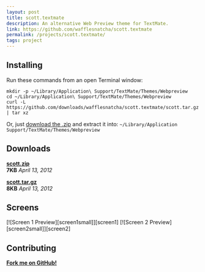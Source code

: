 ```yaml
---
layout: post
title: scott.textmate
description: An alternative Web Preview theme for TextMate.
link: https://github.com/wafflesnatcha/scott.textmate
permalink: /projects/scott.textmate/
tags: project
---
```


## Installing

Run these commands from an open Terminal window:

	mkdir -p ~/Library/Application\ Support/TextMate/Themes/Webpreview
	cd ~/Library/Application\ Support/TextMate/Themes/Webpreview
	curl -L https://github.com/downloads/wafflesnatcha/scott.textmate/scott.tar.gz | tar xz

Or, just [download the .zip][.zip] and extract it into:
`~/Library/Application Support/TextMate/Themes/Webpreview`

## Downloads

**[scott.zip][.zip]**  
**7KB** *April 13, 2012*

**[scott.tar.gz][.tar.gz]**  
**8KB** *April 13, 2012*

## Screens

<div class="gallery" markdown="1">
[![Screen 1 Preview][screen1small]][screen1]
[![Screen 2 Preview][screen2small]][screen2]
</div>

## Contributing

**[Fork me on GitHub!][github]**


[github]:       https://github.com/wafflesnatcha/scott.textmate
[.zip]:         https://github.com/downloads/wafflesnatcha/scott.textmate/scott.zip
[.tar.gz]:      https://github.com/downloads/wafflesnatcha/scott.textmate/scott.tar.gz
[screen1]:      https://raw.github.com/wafflesnatcha/scott.textmate/master/files/screens/1.png
[screen2]:      https://raw.github.com/wafflesnatcha/scott.textmate/master/files/screens/2.png
[screen1small]: https://raw.github.com/wafflesnatcha/scott.textmate/master/files/screens/1small.png
[screen2small]: https://raw.github.com/wafflesnatcha/scott.textmate/master/files/screens/2small.png
